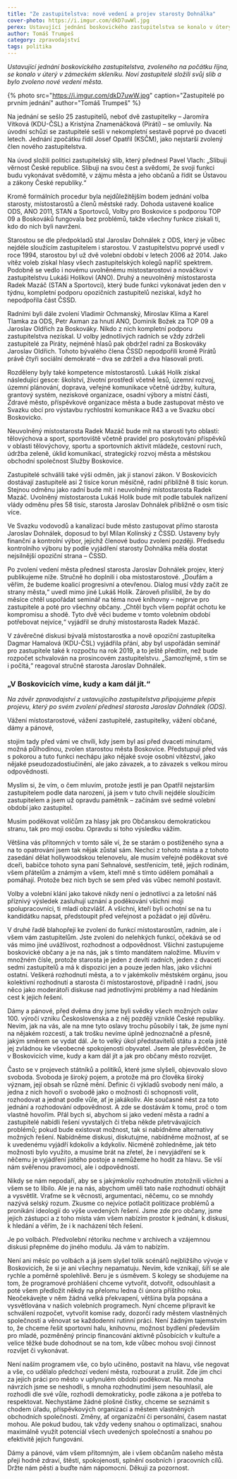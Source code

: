 ```yaml
---
title: "Ze zastupitelstva: nové vedení a projev starosty Dohnálka"
cover-photo: https://i.imgur.com/dkD7uwWl.jpg
perex: Ustavující jednání boskovického zastupitelstva se konalo v úterý v zámeckém skleníku. Noví zastupitelé složili svůj slib a bylo zvoleno nové vedení města.
author: Tomáš Trumpeš
category: zpravodajství
tags: politika
---
```


*Ustavující jednání boskovického zastupitelstva, zvoleného na počátku října, se konalo v úterý v zámeckém skleníku. Noví zastupitelé složili svůj slib a bylo zvoleno nové vedení města.*

{% photo src="https://i.imgur.com/dkD7uwW.jpg" caption="Zastupitelé po prvním jednání" author="Tomáš Trumpeš" %}

Na jednání se sešlo 25 zastupitelů, neboť dvě zastupitelky – Jaromíra Vítková (KDU-ČSL) a Kristýna Znamenáčková (Piráti) – se omluvily. Na úvodní schůzi se zastupitelé sešli v nekompletní sestavě poprvé po dvaceti letech. Jednání zpočátku řídil Josef Opatřil (KSČM), jako nejstarší zvolený člen nového zastupitelstva.

Na úvod složili politici zastupitelský slib, který přednesl Pavel Vlach: „Slibuji věrnost České republice. Slibuji na svou čest a svědomí, že svoji funkci budu vykonávat svědomitě, v zájmu města a jeho občanů a řídit se Ústavou a zákony České republiky.“

Kromě formálních procedur byla nejdůležitějším bodem jednání volba starosty, místostarostů a členů městské rady. Dohoda ustavené koalice ODS, ANO 2011, STAN a Sportovců, Volby pro Boskovice s podporou TOP 09 a Boskováků fungovala bez problémů, takže všechny funkce získali ti, kdo do nich byli navrženi.

Starostou se dle předpokladů stal Jaroslav Dohnálek z ODS, který je vůbec nejdéle sloužícím zastupitelem i starostou. V zastupitelstvu poprvé usedl v roce 1994, starostou byl už dvě volební období v letech 2006 až 2014. Jako vítěz voleb získal hlasy všech zastupitelských kolegů napříč spektrem. Podobně se vedlo i novému uvolněnému místostarostovi a nováčkovi v zastupitelstvu Lukáši Holíkovi (ANO). Druhý a neuvolněný místostarosta Radek Mazáč (STAN a Sportovci), který bude funkci vykonávat jeden den v týdnu, kompletní podporu opozičních zastupitelů nezískal, když ho nepodpořila část ČSSD.

Radními byli dále zvolení Vladimír Ochmanský, Miroslav Klíma a Karel Tlamka za ODS, Petr Axman za hnutí ANO, Dominik Božek za TOP 09 a Jaroslav Oldřich za Boskováky. Nikdo z nich kompletní podporu zastupitelstva nezískal. U volby jednotlivých radních se vždy zdrželi zastupitelé za Piráty, nejméně hlasů pak obdržel radní za Boskováky Jaroslav Oldřich. Tohoto bývalého člena ČSSD nepodpořili kromě Pirátů právě čtyři sociální demokraté – dva se zdrželi a dva hlasovali proti.

Rozděleny byly také kompetence místostarostů. Lukáš Holík získal následující gesce: školství, životní prostředí včetně lesů, územní rozvoj, územní plánování, doprava, veřejné komunikace včetně údržby, kultura, grantový systém, neziskové organizace, osadní výbory a místní části, Zdravé město, příspěvkové organizace města a bude zastupovat město ve Svazku obcí pro výstavbu rychlostní komunikace R43 a ve Svazku obcí Boskovicko.

Neuvolněný místostarosta Radek Mazáč bude mít na starosti tyto oblasti: tělovýchova a sport, sportoviště včetně pravidel pro poskytování příspěvků v oblasti tělovýchovy, sportu a sportovních aktivit mládeže, cestovní ruch, údržba zeleně, úklid komunikací, strategický rozvoj města a městskou obchodní společnost Služby Boskovice.

Zastupitelé schválili také výši odměn, jak ji stanoví zákon. V Boskovicích dostávají zastupitelé asi 2 tisíce korun měsíčně, radní přibližně 8 tisíc korun. Stejnou odměnu jako radní bude mít i neuvolněný místostarosta Radek Mazáč. Uvolněný místostarosta Lukáš Holík bude mít podle tabulek nařízení vlády odměnu přes 58 tisíc, starosta Jaroslav Dohnálek přibližně o osm tisíc více.

Ve Svazku vodovodů a kanalizací bude město zastupovat přímo starosta Jaroslav Dohnálek, doposud to byl Milan Kolínský z ČSSD. Ustaveny byly finanční a kontrolní výbor, jejichž členové budou zvoleni později. Předsedu kontrolního výboru by podle vyjádření starosty Dohnálka měla dostat nejsilnější opoziční strana – ČSSD.

Po zvolení vedení města přednesl starosta Jaroslav Dohnálek projev, který publikujeme níže. Stručně ho doplnili i oba místostarostové. „Doufám a věřím, že budeme koalicí progresivní a otevřenou. Dialog musí vždy začít ze strany města,“ uvedl mimo jiné Lukáš Holík. Zároveň přislíbil, že by do měsíce chtěl uspořádat seminář na téma nové knihovny – nejprve pro zastupitele a poté pro všechny občany. „Chtěl bych všem popřát ochotu ke kompromisu a shodě. Tyto dvě věci budeme v tomto volebním období potřebovat nejvíce,“ vyjádřil se druhý místostarosta Radek Mazáč.

V závěrečné diskusi bývalá místostarostka a nově opoziční zastupitelka Dagmar Hamalová (KDU-ČSL) vyjádřila přání, aby byl uspořádán seminář pro zastupitele také k rozpočtu na rok 2019, a to ještě předtím, než bude rozpočet schvalován na prosincovém zastupitelstvu. „Samozřejmě, s tím se i počítá,“ reagoval stručně starosta Jaroslav Dohnálek.

### „V Boskovicích víme, kudy a kam dál jít.“

*Na závěr zpravodajství z ustavujícího zastupitelstva připojujeme přepis projevu, který po svém zvolení přednesl starosta Jaroslav Dohnálek (ODS).*

Vážení místostarostové, vážení zastupitelé, zastupitelky, vážení občané, dámy a pánové,

stojím tady před vámi ve chvíli, kdy jsem byl asi před dvaceti minutami, možná půlhodinou, zvolen starostou města Boskovice. Předstupuji před vás s pokorou a tuto funkci nechápu jako nějaké svoje osobní vítězství, jako nějaké pseudozadostiučinění, ale jako závazek, a to závazek s velkou mírou odpovědnosti.

Myslím si, že vím, o čem mluvím, protože jestli je pan Opatřil nejstarším zastupitelem podle data narození, já jsem v tuto chvíli nejdéle sloužícím zastupitelem a jsem už opravdu pamětník – začínám své sedmé volební období jako zastupitel.

Musím poděkovat voličům za hlasy jak pro Občanskou demokratickou stranu, tak pro moji osobu. Opravdu si toho výsledku vážím.

Většina vás přítomných v tomto sále ví, že se starám o postiženého syna a na to opatrování jsem tak nějak zůstal sám. Nechci z tohoto místa a z tohoto zasedání dělat hollywoodskou telenovelu, ale musím veřejně poděkovat své dceři, babičce tohoto syna paní Sehnalové, sestřenicím, tetě, jejich rodinám, všem přátelům a známým a všem, kteří mně s tímto údělem pomáhali a pomáhají. Protože bez nich bych se sem před vás vůbec nemohl postavit.

Volby a volební klání jako takové nikdy není o jednotlivci a za letošní náš příznivý výsledek zasluhují uznání a poděkování všichni moji spolupracovníci, ti mladí obzvlášť. A všichni, kteří byli ochotní se na tu kandidátku napsat, předstoupit před veřejnost a požádat o její důvěru.

V druhé řadě blahopřeji ke zvolení do funkcí místostarostům, radním, ale i všem vám zastupitelům. Jste zvoleni do nelehkých funkcí, očekává se od vás mimo jiné uvážlivost, rozhodnost a odpovědnost. Všichni zastupujeme boskovické občany a je na nás, jak s tímto mandátem naložíme. Mluvím v množném čísle, protože starosta je jeden z devíti radních, jeden z dvaceti sedmi zastupitelů a má k dispozici jen a pouze jeden hlas, jako všichni ostatní. Veškerá rozhodnutí města, a to v jakémkoliv městském orgánu, jsou kolektivní rozhodnutí a starosta či místostarostové, případně i radní, jsou něco jako moderátoři diskuse nad jednotlivými problémy a nad hledáním cest k jejich řešení.

Dámy a pánové, před dvěma dny jsme byli svědky všech možných oslav 100. výročí vzniku Československa a z něj později vzniklé České republiky. Nevím, jak na vás, ale na mne tyto oslavy trochu působily i tak, že jsme nyní na nějakém rozcestí, a tak trošku nevíme úplně jednoznačně a přesně, jakým směrem se vydat dál. Je to velký úkol představitelů státu a zcela jistě jej zvládnou ke všeobecné spokojenosti obyvatel. Jsem ale přesvědčen, že v Boskovicích víme, kudy a kam dál jít a jak pro občany město rozvíjet.

Často se v projevech státníků a politiků, které jsme slyšeli, objevovalo slovo svoboda. Svoboda je široký pojem, a protože má pro člověka široký význam, její obsah se různě mění. Definic či výkladů svobody není málo, a jedna z nich hovoří o svobodě jako o možnosti či schopnosti volit, rozhodovat a jednat podle vůle, ať je jakákoliv. Ale současně nést za toto jednání a rozhodování odpovědnost. A zde se dostávám k tomu, proč o tom vlastně hovořím. Přál bych si, abychom si jako vedení města a radní a zastupitelé nabídli řešení vyvstalých či třeba někde přetrvávajících problémů; pokud bude existovat možnost, tak si nabídněme alternativy možných řešení. Nabídněme diskusi, diskutujme, nabídněme možnost, ať se k uvedenému vyjádří kdokoliv a kdykoliv. Nicméně zohledněme, jak této možnosti bylo využito, a musíme brát na zřetel, že i nevyjádření se k něčemu je vyjádření jistého postoje a nemůžeme ho hodit za hlavu. Se vší nám svěřenou pravomocí, ale i odpovědností.

Nikdy se nám nepodaří, aby se s jakýmkoliv rozhodnutím ztotožnili všichni a všem se to líbilo. Ale je na nás, abychom uměli tato naše rozhodnutí obhájit a vysvětlit. Vraťme se k věcnosti, argumentaci, něčemu, co se mnohdy nazývá selský rozum. Zkusme co nejvíce potlačit politizace problémů a pronikání ideologií do výše uvedených řešení. Jsme zde pro občany, jsme jejich zástupci a z toho místa vám všem nabízím prostor k jednání, k diskusi, k hledání a věřím, že i k nacházení těch řešení.

Je po volbách. Předvolební rétoriku nechme v archivech a vzájemnou diskusi přepněme do jiného modulu. Já vám to nabízím.

Není ani měsíc po volbách a já jsem slyšel tolik scénářů nejbližšího vývoje v Boskovicích, že si je ani všechny nepamatuju. Nevím, kde vznikají, šíří se ale rychle a poměrně spolehlivě. Beru je s úsměvem. S kolegy se shodujeme na tom, že programové prohlášení chceme vytvořit, dotvořit, odsouhlasit a poté všem předložit někdy na přelomu ledna či února příštího roku. Neočekávejte v něm žádná velká překvapení, většina byla popsána a vysvětlována v našich volebních programech. Nyní chceme připravit ke schválení rozpočet, vytvořit komise rady, dozorčí rady městem vlastněných společností a věnovat se každodenní rutinní práci. Není žádným tajemstvím to, že chceme řešit sportovní halu, knihovnu, možnost bydlení především pro mladé, pozměněný princip financování aktivně působících v kultuře a velice těžké bude dohodnout se na tom, kde vůbec mohou svoji činnost rozvíjet či vykonávat.

Není naším programem vše, co bylo učiněno, postavit na hlavu, vše negovat a vše, co udělalo předchozí vedení města, rozbourat a zrušit. Zde jim chci za jejich práci pro město v uplynulém období poděkovat. Na mnoha návrzích jsme se neshodli, s mnoha rozhodnutími jsem nesouhlasil, ale rozhodli dle své vůle, rozhodli demokraticky, podle zákona a je potřeba to respektovat. Nechystáme žádné plošné čistky, chceme se seznámit s chodem úřadu, příspěvkových organizací a městem vlastněných obchodních společností. Změny, ať organizační či personální, časem nastat mohou. Ale pokud budou, tak vždy vedeny snahou o optimalizaci, snahou maximálně využít potenciál všech uvedených společností a snahou po efektivitě jejich fungování.

Dámy a pánové, vám všem přítomným, ale i všem občanům našeho města přeji hodně zdraví, štěstí, spokojenosti, splnění osobních i pracovních cílů. Držte nám pěsti a buďte nám nápomocni. Děkuji za pozornost.
